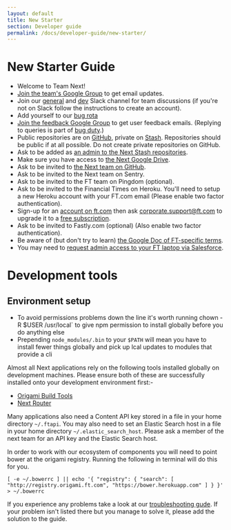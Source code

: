 ```yaml
---
layout: default
title: New Starter
section: Developer guide
permalink: /docs/developer-guide/new-starter/
---
```


# New Starter Guide

- Welcome to Team Next!
- [Join the team's Google Group](https://groups.google.com/a/ft.com/forum/#!forum/next.team) to get email updates.
- Join our [general](https://financialtimes.slack.com/messages/ft-next/) and [dev](https://financialtimes.slack.com/messages/ft-next-dev/) Slack channel for team discussions (if you're not on Slack follow the instructions to create an account).
- Add yourself to our [bug rota](https://github.com/Financial-Times/next-bug-rota/blob/master/app.js#L1)
- [Join the feedback Google Group](https://groups.google.com/a/ft.com/forum/#!forum/next.feedback) to get user feedback emails. (Replying to queries is part of [bug duty](http://financial-times.github.io/next/docs/developer-guide/bug-duty/).)
- Public repositories are on [GitHub](https://github.com/Financial-Times/), private on [Stash](http://git.svc.ft.com/projects/NEXT).  Repositories should be public if at all possible.  Do not create private repositories on GitHub.
- Ask to be added as [an admin to the Next Stash repositories](http://git.svc.ft.com/plugins/servlet/projectpermissions/NEXT).
- Make sure you have access to [the Next Google Drive](https://drive.google.com/open?id=0B0DDxFh3ZO93T3VYbkZVZnNEQk0&authuser=1).
- Ask to be invited to [the Next team on GitHub](https://github.com/orgs/Financial-Times/teams/next).
- Ask to be invited to the Next team on Sentry.
- Ask to be invited to the FT team on Pingdom (optional).
- Ask to be invited to the Financial Times on Heroku. You'll need to setup a new Heroku account with your FT.com email (Please enable two factor authentication).
- Sign-up for an [account on ft.com](http://registration.ft.com/registration) then ask corporate.support@ft.com to upgrade it to a [free subscription](https://neo.pearson.com/community/enabling-functions/ges-human-resources/reward/my_benefits_uk/blog/2012/10/09/ftcom-subscriptions).
- Ask to be invited to Fastly.com (optional) (Also enable two factor authentication).
- Be aware of (but don't try to learn) [the Google Doc of FT-specific terms](https://docs.google.com/a/ft.com/spreadsheet/ccc?key=0AlHku4bDWky2dDZraDlKNzhOY1JDZzM5Mk5COGs5MFE#gid=0).
- You may need to [request admin access to your FT laptop via Salesforce](https://financialtimes.my.salesforce.com/home/home.jsp).

# Development tools

## Environment setup
* To avoid permissions problems down the line it's worth running chown -R $USER /usr/local` to give npm permission to install globally before you do anything else
* Prepending `node_modules/.bin` to your `$PATH` will mean you have to install fewer things globally and pick up lcal updates to modules that provide a cli

Almost all Next applications rely on the following tools installed globally on development machines.  Please ensure both of these are successfully installed onto your development environment first:-

- [Origami Build Tools](https://github.com/Financial-Times/origami-build-tools/)
- [Next Router](http://git.svc.ft.com/projects/NEXT/repos/router/browse)

Many applications also need a Content API key stored in a file in your home directory `~/.ftapi`.  You may also need to set an Elastic Search host in a file in your home directory `~/.elastic_search_host`.  Please ask a member of the next team for an API key and the Elastic Search host.

In order to work with our ecosystem of components you will need to point bower at the origami registry. Running the following in terminal will do this for you.

```
[ -e ~/.bowerrc ] || echo '{ "registry": { "search": [ "http://registry.origami.ft.com", "https://bower.herokuapp.com" ] } }' > ~/.bowerrc
```

If you experience any problems take a look at our [troubleshooting gude](/docs/developer-guide/troubleshooting/). If your problem isn't listed there but you manage to solve it, please add the solution to the guide.
